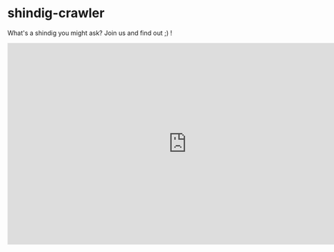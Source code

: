 # shindig-crawler
What's a shindig you might ask? Join us and find out ;) !
<!-- Embed code from Figma -->
<iframe style="border: 1px solid rgba(0, 0, 0, 0.1);" width="800" height="450" src="https://www.figma.com/embed?embed_host=share&url=https%3A%2F%2Fwww.figma.com%2Ffile%2FI3BT8O9rCm4gS0TKPaEnoh%2FtooUninspiredToNameIt%3Fnode-id%3D704%253A8006%26t%3DurzermX4hsFvl6y0-1" allowfullscreen></iframe>

